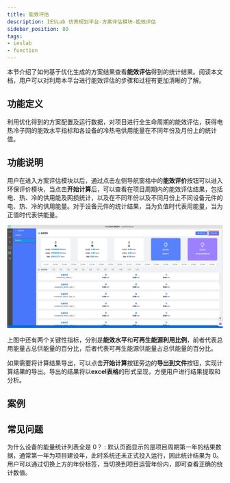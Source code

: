 ```yaml
---
title: 能效评估
description: IESLab 仿真规划平台-方案评估模块-能效评估
sidebar_position: 80
tags:
- ieslab
- function
---
```


本节介绍了如何基于优化生成的方案结果查看**能效评估**得到的统计结果。阅读本文档，用户可以对利用本平台进行能效评估的步骤和过程有更加清晰的了解。

## 功能定义

利用优化得到的方案配置及运行数据，对项目进行全生命周期的能效评估，获得电热冷子网的能效水平指标和各设备的冷热电供用能量在不同年份及月份上的统计值。

## 功能说明

用户在进入方案评估模块以后，通过点击左侧导航窗格中的**能效评价**按钮可以进入环保评价模块，当点击**开始计算**后，可以查看在项目周期内的能效评估结果，包括电、热、冷的供用能及网损统计，以及在不同年份以及不同月份上不同设备元件的电、热、冷的供用能量。对于设备元件的统计结果，当为负值时代表用能量，当为正值时代表供能量。

![能效评价页面](./page.jpg "能效评价页面")

上图中还有两个关键性指标，分别是**能效水平**和**可再生能源利用比例**，前者代表总用能量占总供能量的百分比，后者代表可再生能源供能量占总供能量的百分比。

如果需要将计算结果导出，可以点击**开始计算**按钮旁边的**导出到文件**按钮，实现计算结果的导出。导出的结果将以**excel表格**的形式呈现，方便用户进行结果提取和分析。

## 案例

## 常见问题

为什么设备的能量统计列表全是 0？
:   默认页面显示的是项目周期第一年的结果数据，通常第一年为项目建设年，此时系统还未正式投入运行，因此统计结果为 0。用户可以通过切换上方的年份标签，当切换到项目运营年份内，即可查看正确的统计数值。